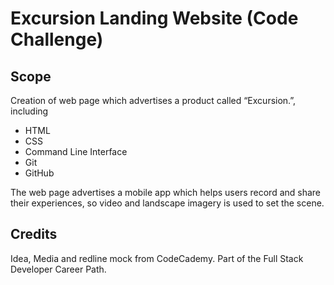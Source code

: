 # **Excursion Landing Website** (Code Challenge)

## Scope

Creation of web page which advertises a product called “Excursion.”, including

- HTML
- CSS
- Command Line Interface
- Git
- GitHub

The web page advertises a mobile app which helps users record and share their experiences, so video and landscape imagery is used to set the scene.

## Credits

Idea, Media and redline mock from CodeCademy.
Part of the Full Stack Developer Career Path.
